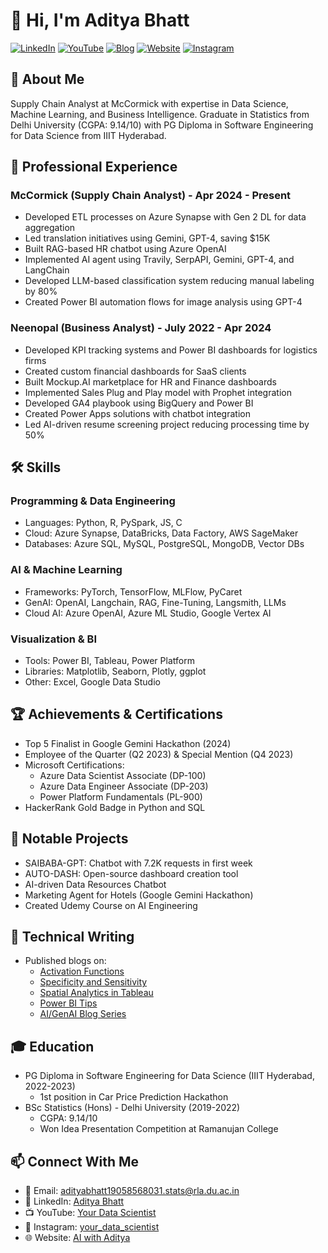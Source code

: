 # 👋 Hi, I'm Aditya Bhatt

[![LinkedIn](https://img.shields.io/badge/LinkedIn-Connect-blue)](https://www.linkedin.com/in/aditya-bhatt-92915a1b2/)
[![YouTube](https://img.shields.io/badge/YouTube-Subscribe-red)](https://www.youtube.com/channel/UCGKE__9Wmi0udQD5904NvCA)
[![Blog](https://img.shields.io/badge/Blog-Visit-green)](https://aiwithaditya.odoo.com/blog)
[![Website](https://img.shields.io/badge/Website-Visit-orange)](https://aiwithaditya.odoo.com)
[![Instagram](https://img.shields.io/badge/Instagram-Follow-purple)](https://www.instagram.com/your_data_scientist/)

## 🚀 About Me
Supply Chain Analyst at McCormick with expertise in Data Science, Machine Learning, and Business Intelligence. Graduate in Statistics from Delhi University (CGPA: 9.14/10) with PG Diploma in Software Engineering for Data Science from IIIT Hyderabad.

## 💼 Professional Experience

### McCormick (Supply Chain Analyst) - Apr 2024 - Present
- Developed ETL processes on Azure Synapse with Gen 2 DL for data aggregation
- Led translation initiatives using Gemini, GPT-4, saving $15K
- Built RAG-based HR chatbot using Azure OpenAI
- Implemented AI agent using Travily, SerpAPI, Gemini, GPT-4, and LangChain
- Developed LLM-based classification system reducing manual labeling by 80%
- Created Power BI automation flows for image analysis using GPT-4

### Neenopal (Business Analyst) - July 2022 - Apr 2024
- Developed KPI tracking systems and Power BI dashboards for logistics firms
- Created custom financial dashboards for SaaS clients
- Built Mockup.AI marketplace for HR and Finance dashboards
- Implemented Sales Plug and Play model with Prophet integration
- Developed GA4 playbook using BigQuery and Power BI
- Created Power Apps solutions with chatbot integration
- Led AI-driven resume screening project reducing processing time by 50%

## 🛠 Skills

### Programming & Data Engineering
- Languages: Python, R, PySpark, JS, C
- Cloud: Azure Synapse, DataBricks, Data Factory, AWS SageMaker
- Databases: Azure SQL, MySQL, PostgreSQL, MongoDB, Vector DBs

### AI & Machine Learning
- Frameworks: PyTorch, TensorFlow, MLFlow, PyCaret
- GenAI: OpenAI, Langchain, RAG, Fine-Tuning, Langsmith, LLMs
- Cloud AI: Azure OpenAI, Azure ML Studio, Google Vertex AI

### Visualization & BI
- Tools: Power BI, Tableau, Power Platform
- Libraries: Matplotlib, Seaborn, Plotly, ggplot
- Other: Excel, Google Data Studio

## 🏆 Achievements & Certifications
- Top 5 Finalist in Google Gemini Hackathon (2024)
- Employee of the Quarter (Q2 2023) & Special Mention (Q4 2023)
- Microsoft Certifications:
  - Azure Data Scientist Associate (DP-100)
  - Azure Data Engineer Associate (DP-203)
  - Power Platform Fundamentals (PL-900)
- HackerRank Gold Badge in Python and SQL

## 🚀 Notable Projects
- SAIBABA-GPT: Chatbot with 7.2K requests in first week
- AUTO-DASH: Open-source dashboard creation tool
- AI-driven Data Resources Chatbot
- Marketing Agent for Hotels (Google Gemini Hackathon)
- Created Udemy Course on AI Engineering

## 📝 Technical Writing
- Published blogs on:
  - [Activation Functions](https://meenakshi-bhtt.medium.com/activation-function-at-one-shot-1e5f7f034df)
  - [Specificity and Sensitivity](https://adityabhatt19058568031-stats.medium.com/understanding-specificity-and-sensitivity-78d867838831)
  - [Spatial Analytics in Tableau](https://www.neenopal.com/how-to-leverage-spatial-analytics-for-data-driven-insights-in-tableau.html)
  - [Power BI Tips](https://www.neenopal.com/power-bi-tips-and-tricks.html)
  - [AI/GenAI Blog Series](https://aiwithaditya.odoo.com/blog)

## 🎓 Education
- PG Diploma in Software Engineering for Data Science (IIIT Hyderabad, 2022-2023)
  - 1st position in Car Price Prediction Hackathon
- BSc Statistics (Hons) - Delhi University (2019-2022)
  - CGPA: 9.14/10
  - Won Idea Presentation Competition at Ramanujan College

## 📫 Connect With Me
- 📧 Email: adityabhatt19058568031.stats@rla.du.ac.in
- 🔗 LinkedIn: [Aditya Bhatt](https://www.linkedin.com/in/aditya-bhatt-92915a1b2/)
- 📺 YouTube: [Your Data Scientist](https://www.youtube.com/channel/UCGKE__9Wmi0udQD5904NvCA)
- 📱 Instagram: [your_data_scientist](https://www.instagram.com/your_data_scientist/)
- 🌐 Website: [AI with Aditya](https://aiwithaditya.odoo.com)
